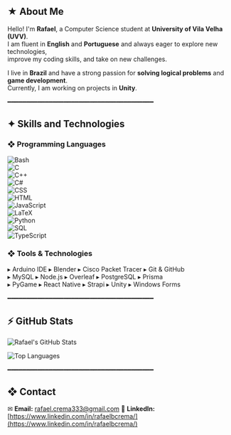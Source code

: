 ## ★ About Me  
Hello! I'm **Rafael**, a Computer Science student at **University of Vila Velha (UVV)**.  
I am fluent in **English** and **Portuguese** and always eager to explore new technologies,  
improve my coding skills, and take on new challenges.  

I live in **Brazil** and have a strong passion for **solving logical problems** and **game development**.  
Currently, I am working on projects in **Unity**.   

━━━━━━━━━━━━━━━━━━━━━━━━━━━━━━━━━━━━━━━  

## ✦ Skills and Technologies  

### ❖ Programming Languages  
![Bash](https://img.shields.io/badge/Bash-121011?style=flat&logo=gnu-bash&logoColor=white)  
![C](https://img.shields.io/badge/C-00599C?style=flat&logo=c&logoColor=white)  
![C++](https://img.shields.io/badge/C++-00599C?style=flat&logo=c%2B%2B&logoColor=white)  
![C#](https://img.shields.io/badge/C%23-239120?style=flat&logo=c-sharp&logoColor=white)  
![CSS](https://img.shields.io/badge/CSS-1572B6?style=flat&logo=css3&logoColor=white)  
![HTML](https://img.shields.io/badge/HTML-E34F26?style=flat&logo=html5&logoColor=white)  
![JavaScript](https://img.shields.io/badge/JavaScript-F7DF1E?style=flat&logo=javascript&logoColor=black)  
![LaTeX](https://img.shields.io/badge/LaTeX-008080?style=flat&logo=latex&logoColor=white)  
![Python](https://img.shields.io/badge/Python-3776AB?style=flat&logo=python&logoColor=white)  
![SQL](https://img.shields.io/badge/SQL-4479A1?style=flat&logo=postgresql&logoColor=white)  
![TypeScript](https://img.shields.io/badge/TypeScript-3178C6?style=flat&logo=typescript&logoColor=white)  

### ❖ Tools & Technologies  
▸ Arduino IDE   ▸ Blender   ▸ Cisco Packet Tracer   ▸ Git & GitHub  
▸ MySQL   ▸ Node.js   ▸ Overleaf   ▸ PostgreSQL   ▸ Prisma  
▸ PyGame   ▸ React Native   ▸ Strapi   ▸ Unity   ▸ Windows Forms  

━━━━━━━━━━━━━━━━━━━━━━━━━━━━━━━━━━━━━━━  

## ⚡ GitHub Stats  

![Rafael's GitHub Stats](https://github-readme-stats.vercel.app/api?username=YourGitHubUsername&show_icons=true&theme=default)  

![Top Languages](https://github-readme-stats.vercel.app/api/top-langs/?username=YourGitHubUsername&layout=compact&theme=default)  

━━━━━━━━━━━━━━━━━━━━━━━━━━━━━━━━━━━━━━━  

## ❖ Contact  
✉ **Email:** rafael.crema333@gmail.com 
🔗 **LinkedIn:** [https://www.linkedin.com/in/rafaelbcrema/](https://www.linkedin.com/in/rafaelbcrema/)
